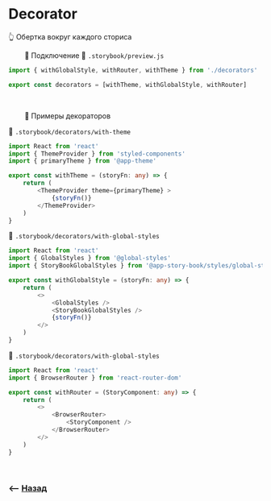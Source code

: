 # Decorator
👆 Обертка вокруг каждого сториса  

&emsp;&emsp; 🔹 Подключение
📜 `.storybook/preview.js`
```typescript
import { withGlobalStyle, withRouter, withTheme } from './decorators'

export const decorators = [withTheme, withGlobalStyle, withRouter]
```

<br>

&emsp;&emsp; 🔹 Примеры декораторов  


📜 `.storybook/decorators/with-theme`
```typescript
import React from 'react'
import { ThemeProvider } from 'styled-components'
import { primaryTheme } from '@app-theme'

export const withTheme = (storyFn: any) => {
    return (
        <ThemeProvider theme={primaryTheme} >
            {storyFn()}
        </ThemeProvider>
    )
}
````

📜 `.storybook/decorators/with-global-styles`
```typescript
import React from 'react'
import { GlobalStyles } from '@global-styles'
import { StoryBookGlobalStyles } from '@app-story-book/styles/global-styles'

export const withGlobalStyle = (storyFn: any) => {
    return (
        <>
            <GlobalStyles />
            <StoryBookGlobalStyles />
            {storyFn()}
        </>
    )
}
````

📜 `.storybook/decorators/with-global-styles`
```typescript
import React from 'react'
import { BrowserRouter } from 'react-router-dom'

export const withRouter = (StoryComponent: any) => {
    return (
        <>
            <BrowserRouter>
                <StoryComponent />
            </BrowserRouter>
        </>
    )
}
````

<br>

### ⟵ **<a href="../../readme.md">Назад</a>**